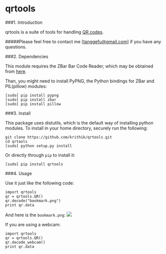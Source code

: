 qrtools
=============

###1. Introduction

qrtools is a suite of tools for handling [QR codes](http://www.qrcode.com/en/index.html).

#####Please feel free to contact me [tanggefu@gmail.com] if you have any questions.

###2. Dependencies

This module requires the ZBar Bar Code Reader, which may be obtained from [here](http://zbar.sourceforge.net/).

Than, you might need to install PyPNG, the Python bindings for ZBar and PIL(pillow) modules:
```
[sudo] pip install pypng
[sudo] pip install zbar
[sudo] pip install pillow
```

###3. Install

This package uses distutils, which is the default way of installing python modules. To install in your home directory, securely run the following:
```
git clone https://github.com/krithik/qrtools.git
cd qrtools
[sudo] python setup.py install
```

Or directly through `pip` to install it:
```
[sudo] pip install qrtools
```

###4. Usage

Use it just like the following code:
```
import qrtools
qr = qrtools.QR()
qr.decode("bookmark.png")
print qr.data
```
And here is the `bookmark.png`:
![](https://github.com/primetang/qrtools/blob/master/samples/bookmark.png)

If you are using a webcam: 
```
import qrtools
qr = qrtools.QR()
qr.decode_webcam()
print qr.data
```

